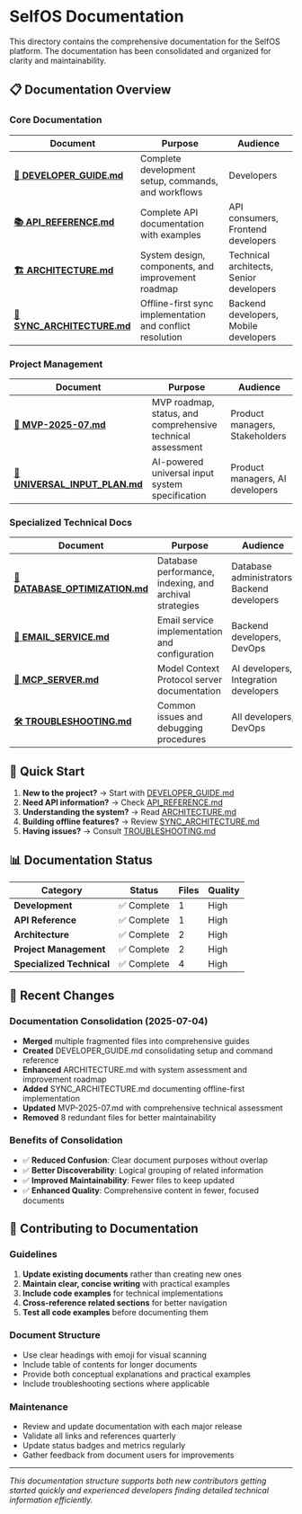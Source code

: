 # SelfOS Documentation

This directory contains the comprehensive documentation for the SelfOS platform. The documentation has been consolidated and organized for clarity and maintainability.

## 📋 Documentation Overview

### Core Documentation

| Document | Purpose | Audience |
|----------|---------|----------|
| **[🚀 DEVELOPER_GUIDE.md](DEVELOPER_GUIDE.md)** | Complete development setup, commands, and workflows | Developers |
| **[📚 API_REFERENCE.md](API_REFERENCE.md)** | Complete API documentation with examples | API consumers, Frontend developers |
| **[🏗️ ARCHITECTURE.md](ARCHITECTURE.md)** | System design, components, and improvement roadmap | Technical architects, Senior developers |
| **[🔄 SYNC_ARCHITECTURE.md](SYNC_ARCHITECTURE.md)** | Offline-first sync implementation and conflict resolution | Backend developers, Mobile developers |

### Project Management

| Document | Purpose | Audience |
|----------|---------|----------|
| **[📅 MVP-2025-07.md](MVP-2025-07.md)** | MVP roadmap, status, and comprehensive technical assessment | Product managers, Stakeholders |
| **[🎯 UNIVERSAL_INPUT_PLAN.md](UNIVERSAL_INPUT_PLAN.md)** | AI-powered universal input system specification | Product managers, AI developers |

### Specialized Technical Docs

| Document | Purpose | Audience |
|----------|---------|----------|
| **[💾 DATABASE_OPTIMIZATION.md](DATABASE_OPTIMIZATION.md)** | Database performance, indexing, and archival strategies | Database administrators, Backend developers |
| **[📧 EMAIL_SERVICE.md](EMAIL_SERVICE.md)** | Email service implementation and configuration | Backend developers, DevOps |
| **[🤖 MCP_SERVER.md](MCP_SERVER.md)** | Model Context Protocol server documentation | AI developers, Integration developers |
| **[🛠️ TROUBLESHOOTING.md](TROUBLESHOOTING.md)** | Common issues and debugging procedures | All developers, DevOps |

## 🚀 Quick Start

1. **New to the project?** → Start with [DEVELOPER_GUIDE.md](DEVELOPER_GUIDE.md)
2. **Need API information?** → Check [API_REFERENCE.md](API_REFERENCE.md)
3. **Understanding the system?** → Read [ARCHITECTURE.md](ARCHITECTURE.md)
4. **Building offline features?** → Review [SYNC_ARCHITECTURE.md](SYNC_ARCHITECTURE.md)
5. **Having issues?** → Consult [TROUBLESHOOTING.md](TROUBLESHOOTING.md)

## 📊 Documentation Status

| Category | Status | Files | Quality |
|----------|--------|-------|---------|
| **Development** | ✅ Complete | 1 | High |
| **API Reference** | ✅ Complete | 1 | High |
| **Architecture** | ✅ Complete | 2 | High |
| **Project Management** | ✅ Complete | 2 | High |
| **Specialized Technical** | ✅ Complete | 4 | High |

## 🔄 Recent Changes

### Documentation Consolidation (2025-07-04)
- **Merged** multiple fragmented files into comprehensive guides
- **Created** DEVELOPER_GUIDE.md consolidating setup and command reference
- **Enhanced** ARCHITECTURE.md with system assessment and improvement roadmap
- **Added** SYNC_ARCHITECTURE.md documenting offline-first implementation
- **Updated** MVP-2025-07.md with comprehensive technical assessment
- **Removed** 8 redundant files for better maintainability

### Benefits of Consolidation
- ✅ **Reduced Confusion**: Clear document purposes without overlap
- ✅ **Better Discoverability**: Logical grouping of related information
- ✅ **Improved Maintainability**: Fewer files to keep updated
- ✅ **Enhanced Quality**: Comprehensive content in fewer, focused documents

## 📝 Contributing to Documentation

### Guidelines
1. **Update existing documents** rather than creating new ones
2. **Maintain clear, concise writing** with practical examples
3. **Include code examples** for technical implementations
4. **Cross-reference related sections** for better navigation
5. **Test all code examples** before documenting them

### Document Structure
- Use clear headings with emoji for visual scanning
- Include table of contents for longer documents
- Provide both conceptual explanations and practical examples
- Include troubleshooting sections where applicable

### Maintenance
- Review and update documentation with each major release
- Validate all links and references quarterly
- Update status badges and metrics regularly
- Gather feedback from document users for improvements

---

*This documentation structure supports both new contributors getting started quickly and experienced developers finding detailed technical information efficiently.*